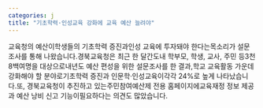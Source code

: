 ```yaml
---
categories: j
title: "기초학력·인성교육 강화에 교육 예산 늘려야"
---
```

교육청의 예산이학생들의 기초학력 증진과인성 교육에 투자돼야 한다는목소리가 설문조사를 통해 나왔습니다.경북교육청은 최근 한 달간도내 학부모, 학생, 교사, 주민 등3천 8백여명을 대상으로내년도 예산 편성을 위한 설문조사를 한 결과,학교 교육활동 가운데 강화해야 할 분야로기초학력 증진과 인문학·인성교육이각각 24%로 높게 나타났습니다.또, 경북교육청이 추진하고 있는주민참여예산제 전용 홈페이지에교육재정 정보 제공과 예산 낭비 신고 기능이필요하다는 의견도 많았습니다.